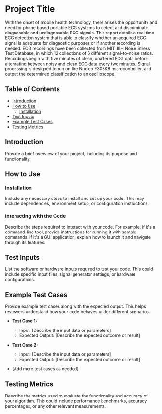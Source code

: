 # Project Title

With the onset of mobile health technology, there arises the opportunity and need for phone based portable ECG systems to detect and discriminate diagnosable and undiagnosable ECG signals. This report details a real time ECG detection system that is able to classify whether an acquired ECG signal is adequate for diagnostic purposes or if another recording is needed. ECG recordings have been collected from MIT_BIH Noise Stress Test Database, in which 12 collections of 6 different signal-to-noise ratios. Recordings begin with five minutes of clean, unaltered ECG data before alternating between noisy and clean ECG data every two minutes. Signal processing is designed to run on the Nucleo F303K8 microcontroller, and output the determined classification to an oscilloscope.   

## Table of Contents

- [Introduction](#introduction)
- [How to Use](#how-to-use)
  - [Installation](#installation)
- [Test Inputs](#test-inputs)
- [Example Test Cases](#example-test-cases)
- [Testing Metrics](#testing-metrics)

## Introduction

Provide a brief overview of your project, including its purpose and functionality.

## How to Use

### Installation

Include any necessary steps to install and set up your code. This may include dependencies, environment setup, or configuration instructions.

### Interacting with the Code

Describe the steps required to interact with your code. For example, if it's a command-line tool, provide instructions for running it with sample commands. If it's a GUI application, explain how to launch it and navigate through its features.

## Test Inputs

List the software or hardware inputs required to test your code. This could include specific input files, signal generator settings, or hardware configurations.

## Example Test Cases

Provide example test cases along with the expected output. This helps reviewers understand how your code behaves under different scenarios.

- **Test Case 1:**
  - Input: [Describe the input data or parameters]
  - Expected Output: [Describe the expected outcome or result]

- **Test Case 2:**
  - Input: [Describe the input data or parameters]
  - Expected Output: [Describe the expected outcome or result]

- [Add more test cases as needed]

## Testing Metrics

Describe the metrics used to evaluate the functionality and accuracy of your algorithm. This could include performance benchmarks, accuracy percentages, or any other relevant measurements.

